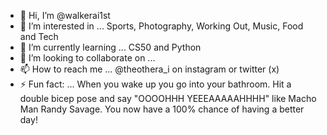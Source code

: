 - 👋 Hi, I’m @walkerai1st
- 👀 I’m interested in ... Sports, Photography, Working Out, Music, Food and Tech 
- 🌱 I’m currently learning ... CS50 and Python 
- 💞️ I’m looking to collaborate on ... 
- 📫 How to reach me ... @theothera_i on instagram or twitter (x)
- ⚡ Fun fact: ... When you wake up you go into your bathroom. Hit a double bicep pose and say "OOOOHHH YEEEAAAAAHHHH" like Macho Man Randy Savage. You now have a 100% chance of having a better day!

<!---
walkerai1st/walkerai1st is a ✨ special ✨ repository because its `README.md` (this file) appears on your GitHub profile.
You can click the Preview link to take a look at your changes.
--->
